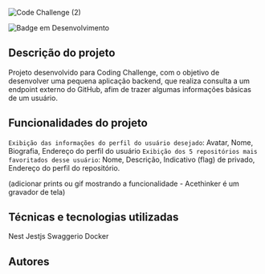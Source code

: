 ![Code Challenge (2)](https://user-images.githubusercontent.com/102744463/162233721-3cff2430-46bb-4360-9b03-c02cad13bf2b.png)

![Badge em Desenvolvimento](http://img.shields.io/static/v1?label=STATUS&message=EM%20DESENVOLVIMENTO&color=GREEN&style=for-the-badge)

## Descrição do projeto

Projeto desenvolvido para Coding Challenge, com o objetivo de desenvolver uma pequena aplicação backend, que realiza consulta a um endpoint externo do GitHub, afim de trazer algumas informações básicas de um usuário.

## Funcionalidades do projeto

`Exibição das informações do perfil do usuário desejado`: Avatar, Nome, Biografia, Endereço do perfil do usuário
`Exibição dos 5 repositórios mais favoritados desse usuário`:  Nome, Descrição, Indicativo (flag) de privado, Endereço do perfil do repositório. 

(adicionar prints ou gif mostrando a funcionalidade - Acethinker é um gravador de tela)

## Técnicas e tecnologias utilizadas
 
Nest
Jestjs
Swaggerio
Docker 


## Autores


